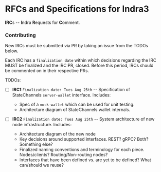 # RFCs and Specifications for Indra3
**IRC**s -- **I**ndra **R**equests for **C**omment.

### Contributing
New IRCs must be submitted via PR by taking an issue from the TODOs below.

Each IRC has a `finalization date` within which decisions regarding the IRC MUST be finalized and the IRC PR, closed. Before this period, IRCs should be commented on in their respective PRs.

TODOs:
- [ ] **IRC1** `Finalization date: Tues Aug 25th` -- Specification of StateChannels `server-wallet` interface. Includes:
    - Spec of a `mock-wallet` which can be used for unit testing. 
    - Architecture diagram of StateChannels wallet internals.
    
- [ ] **IRC2** `Finalization date: Tues Aug 25th` -- System architecture of new node infrastructure. Includes:
    - Architecture diagram of the new node
    - Key decisions around supported interfaces. REST? gRPC? Both? Something else?
    - Finalized naming conventions and terminology for each piece. Nodes/clients? Routing/Non-routing nodes?
    - Interfaces that have been defined vs. are yet to be defined? What can/should we reuse?
